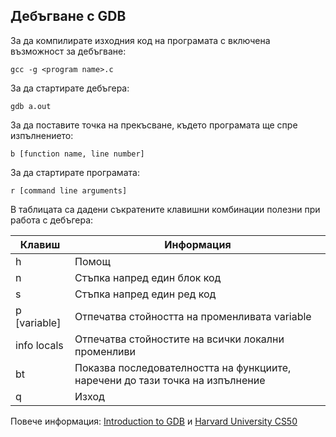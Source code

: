## Дебъгване с GDB

За да компилирате изходния код на програмата с включена възможност за дебъгване:
```
gcc -g <program name>.c
```

За да стартирате дебъгера:
```
gdb a.out
```

За да поставите точка на прекъсване, където програмата ще спре изпълнението:

```
b [function name, line number]
```

За да стартирате програмата:
```
r [command line arguments]
```

В таблицата са дадени съкратените клавишни комбинации полезни при работа с дебъгера:

| Клавиш       | Информация                                                                    |
| ------------ | ----------------------------------------------------------------------------- |
| h            | Помощ                                                                         |
| n            | Стъпка напред един блок код                                                   |
| s            | Стъпка напред един ред код                                                    |
| p [variable] | Отпечатва стойността на променливата variable                                 |
| info locals  | Отпечатва стойностите на всички локални променливи                            |
| bt           | Показва последователността на функциите, наречени до тази точка на изпълнение |
| q            | Изход                                                                         |

Повече информация: 
[Introduction to GDB](https://www.youtube.com/watch?v=sCtY--xRUyI) и [Harvard University CS50](https://www.youtube.com/watch?v=y5JmQItfFck)
